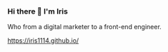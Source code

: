 ### Hi there 👋 I'm Iris

Who from a digital marketer to a front-end engineer.

https://iris1114.github.io/

